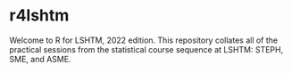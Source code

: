 # r4lshtm

Welcome to R for LSHTM, 2022 edition. This repository collates all of the practical sessions from the statistical course sequence at LSHTM: STEPH, SME, and ASME.
